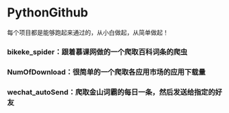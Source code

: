 # PythonGithub
每个项目都是能够跑起来通过的，从小白做起，从简单做起！

### bikeke_spider：跟着慕课网做的一个爬取百科词条的爬虫
### NumOfDownload：很简单的一个爬取各应用市场的应用下载量
### wechat_autoSend：爬取金山词霸的每日一条，然后发送给指定的好友
